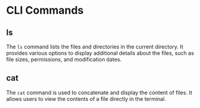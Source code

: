 # CLI Commands

## ls
The `ls` command lists the files and directories in the current directory. It provides various options to display additional details about the files, such as file sizes, permissions, and modification dates.

## cat
The `cat` command is used to concatenate and display the content of files. It allows users to view the contents of a file directly in the terminal.
